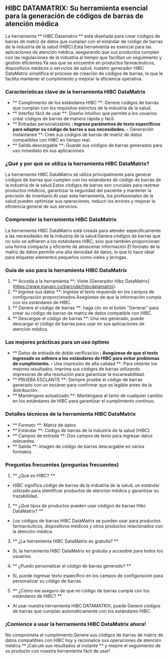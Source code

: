 ## HIBC DATAMATRIX: Su herramienta esencial para la generación de códigos de barras de atención médica

La herramienta ** HIBC Datamatrix ** está diseñada para crear códigos de barras de matriz de datos que cumplan con el estándar de código de barras de la industria de la salud (HIBC).Esta herramienta es esencial para las aplicaciones de atención médica, asegurando que sus productos cumplan con las regulaciones de la industria al tiempo que facilitan un seguimiento y gestión eficientes.Ya sea que se encuentre en productos farmacéuticos, dispositivos médicos o servicios de salud, nuestro generador HIBC DataMatrix simplifica el proceso de creación de códigos de barras, lo que le facilita mantener el cumplimiento y mejorar la eficiencia operativa.

### Características clave de la herramienta HIBC DataMatrix
- ** Cumplimiento de los estándares HIBC **: Genere códigos de barras que cumplan con los requisitos estrictos de la industria de la salud.
- ** Interfaz fácil de usar **: Diseño intuitivo que permite a los usuarios crear códigos de barras de manera rápida y fácil.
- ** Entradas personalizables **: ingrese parámetros de texto específicos para adaptar su código de barras a sus necesidades.
-** Generación instantánea **: Cree sus códigos de barras de matriz de datos compatibles con HIBC en tiempo real.
- ** Salida descargable **: Guarde sus códigos de barras generados para uso inmediato en sus aplicaciones.

### ¿Qué y por qué se utiliza la herramienta HIBC DataMatrix?
La herramienta HIBC DataMatrix se utiliza principalmente para generar códigos de barras que cumplen con los estándares de código de barras de la industria de la salud.Estos códigos de barras son cruciales para rastrear productos médicos, garantizar la seguridad del paciente y mantener la precisión de inventario.Al usar esta herramienta, los profesionales de la salud pueden optimizar sus operaciones, reducir los errores y mejorar la eficiencia general de sus servicios.

### Comprender la herramienta HIBC DataMatrix
La herramienta HIBC DataMatrix está creada para atender específicamente a las necesidades de la industria de la salud.Genera códigos de barras que no solo se adhieren a los estándares HIBC, sino que también proporcionan una forma compacta y eficiente de almacenar información.El formato de la matriz de datos permite una alta densidad de datos, lo que lo hace ideal para etiquetar elementos pequeños como viales y jeringas.

### Guía de uso para la herramienta HIBC DataMatrix
1. ** Acceda a la herramienta **: Visite [Generador Hibc DataMatrix] (https://www.inayam.co/barcode/hibcdatamatrix).
2. ** Ingrese sus datos **: Ingrese el texto requerido en los campos de configuración proporcionados.Asegúrese de que la información cumpla con los estándares de HIBC.
3. ** Genere el código de barras **: haga clic en el botón "Generar" para crear su código de barras de matriz de datos compatible con HIBC.
4. ** Descargue el código de barras **: Una vez generado, puede descargar el código de barras para usar en sus aplicaciones de atención médica.

### Las mejores prácticas para un uso óptimo
- ** Datos de entrada de doble verificación **: Asegúrese de que el texto ingresado se adhiera a los estándares de HIBC para evitar problemas de cumplimiento.
-** Use impresión de alta calidad **: Para obtener los mejores resultados, imprima sus códigos de barras utilizando impresoras de alta resolución para garantizar la escaneabilidad.
- ** PRUEBA ESCLANTE **: Siempre pruebe el código de barras generado con un escáner para confirmar que es legible antes de la distribución.
- ** Manténgase actualizado **: Manténgase al tanto de cualquier cambio en los estándares de HIBC para garantizar el cumplimiento continuo.

### Detalles técnicos de la herramienta HIBC DataMatrix
- ** Formato **: Matriz de datos
- ** Estándar **: Código de barras de la industria de la salud (HIBC)
- ** Campos de entrada **: Dos campos de texto para ingresar datos relevantes.
- ** Salida **: imagen de código de barras descargable en varios formatos.

### Preguntas frecuentes (preguntas frecuentes)

1. ** ¿Qué es HIBC? **
- HIBC significa código de barras de la industria de la salud, un estándar utilizado para identificar productos de atención médica y garantizar su trazabilidad.

2. ** ¿Qué tipos de productos pueden usar códigos de barras Hibc DataMatrix? **
- Los códigos de barras HIBC DataMatrix se pueden usar para productos farmacéuticos, dispositivos médicos y otros productos relacionados con la atención médica.

3. ** ¿La herramienta HIBC DataMatrix es gratuita? **
- Sí, la herramienta HIBC DataMatrix es gratuita y accesible para todos los usuarios.

4. ** ¿Puedo personalizar el código de barras generado? **
- Sí, puede ingresar texto específico en los campos de configuración para personalizar su código de barras.

5. ** ¿Cómo me aseguro de que mi código de barras cumpla con los estándares de HIBC? **
- Al usar nuestra herramienta HIBC DATAMATRIX, puede Genere códigos de barras que cumplan automáticamente con los estándares HIBC.

### ¡Comience a usar la herramienta HIBC DataMatrix ahora!
No comprometa el cumplimiento.Genere sus códigos de barras de matriz de datos compatibles con HIBC hoy y racionalice sus operaciones de atención médica.** ¡Calcule sus resultados al instante ** y mejore el seguimiento de su producto con nuestra herramienta fácil de usar!